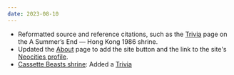```yaml
---
date: 2023-08-10
---
```


* Reformatted source and reference citations, such as the [Trivia](/shrines/asummersend/trivia) page on the A Summer’s End — Hong Kong 1986 shrine.
* Updated the [About](/about/) page to add the site button and the link to the site's [Neocities profile](https://neocities.org/site/leilukin).
* [Cassette Beasts shrine](/shrines/cassettebeasts/): Added a [Trivia](/shrines/cassettebeasts/trivia)